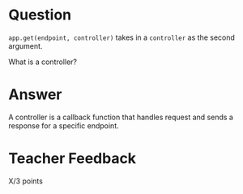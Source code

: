 # Question

`app.get(endpoint, controller)` takes in a `controller` as the second argument.

What is a controller?

# Answer
A controller is a callback function that handles request and sends a response for a specific endpoint.

# Teacher Feedback

X/3 points